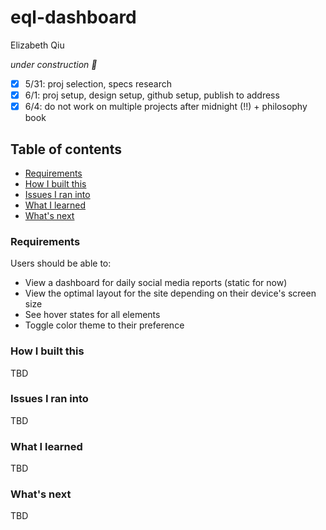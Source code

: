 # eql-dashboard

Elizabeth Qiu

_under construction :construction:_

- [x] 5/31: proj selection, specs research
- [x] 6/1: proj setup, design setup, github setup, publish to address
- [x] 6/4: do not work on multiple projects after midnight (!!) + philosophy book

## Table of contents
- [Requirements](#requirements)
- [How I built this](#how-i-built-this)
- [Issues I ran into](#issues-i-ran-into)
- [What I learned](#what-i-learned)
- [What's next](#whats-next)

### Requirements

Users should be able to:

- View a dashboard for daily social media reports (static for now)
- View the optimal layout for the site depending on their device's screen size
- See hover states for all elements
- Toggle color theme to their preference

### How I built this

TBD

### Issues I ran into

TBD

### What I learned

TBD

### What's next

TBD
